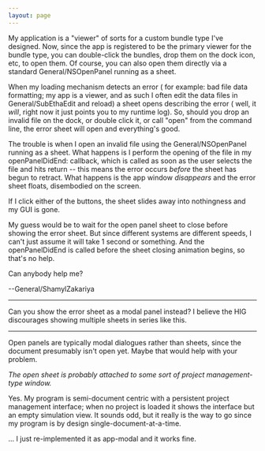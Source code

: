 ```yaml
---
layout: page
---
```


My application is a "viewer" of sorts for a custom bundle type I've designed. Now, since the app is registered to be the primary viewer for the bundle type, you can double-click the bundles, drop them on the dock icon, etc, to open them. Of course, you can also open them directly via a standard General/NSOpenPanel running as a sheet.

When my loading mechanism detects an error ( for example: bad file data formatting; my app is a viewer, and as such I often edit the data files in General/SubEthaEdit and reload) a sheet opens describing the error ( well, it *will*, right now it just points you to my runtime log). So, should you drop an invalid file on the dock, or double click it, or call "open" from the command line, the error sheet will open and everything's good.

The trouble is when I open an invalid file using the General/NSOpenPanel running as a sheet. What happens is I perform the opening of the file in my openPanelDidEnd: callback, which is called as soon as the user selects the file and hits return -- this means the error occurs *before* the sheet has begun to retract. What happens is the app window *disappears* and the error sheet floats, disembodied on the screen.

If I click either of the buttons, the sheet slides away into nothingness and my GUI is gone.

My guess would be to wait for the open panel sheet to close before showing the error sheet. But since different systems are different speeds, I can't just assume it will take 1 second or something. And the openPanelDidEnd is called before the sheet closing animation begins, so that's no help.

Can anybody help me?

--General/ShamylZakariya

----

Can you show the error sheet as a modal panel instead? I believe the HIG discourages showing multiple sheets in series like this.

----

Open panels are typically modal dialogues rather than sheets, since the document presumably isn't open yet. Maybe that would help with your problem.

*The open sheet is probably attached to some sort of project management-type window.*

Yes. My program is semi-document centric with a persistent project management interface; when no project is loaded it shows the interface but an empty simulation view. It sounds odd, but it really is the way to go since my program is by design single-document-at-a-time.

... I just re-implemented it as app-modal and it works fine.